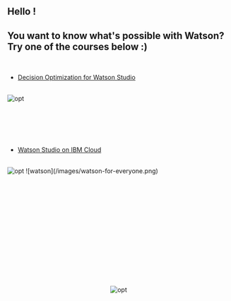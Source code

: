 ## Hello !
## You want to know what's possible with Watson? Try one of the courses below :)

<br>

* [Decision Optimization for Watson Studio](1-DecisionOptimizationWorkshop/README.md)

<br>
<img src="http://hack.quantumchallenge.pl/watson-jam/images/optimization.gif" width="200" height="300" alt="opt"/>
<br>
<br>
<br>
<br>
<br>
<br>

* [Watson Studio on IBM Cloud](2-WatsonStudioWorkshop/README.md)   
<br>

<img src="http://hack.quantumchallenge.pl/watson-jam/images/watson.gif" width="200" height="300" alt="opt"/>
![watson](/images/watson-for-everyone.png)
<br>
<br>
<br>
<br>
<br>
<br>

<p align="center">

<br>
<br>
<br>

<br>
<br>
<br>

<br>
<br>
<br>

<img src="http://hack.quantumchallenge.pl/watson-jam/images/weheartit.gif" width="300" height="400" alt="opt"/>
</p>
